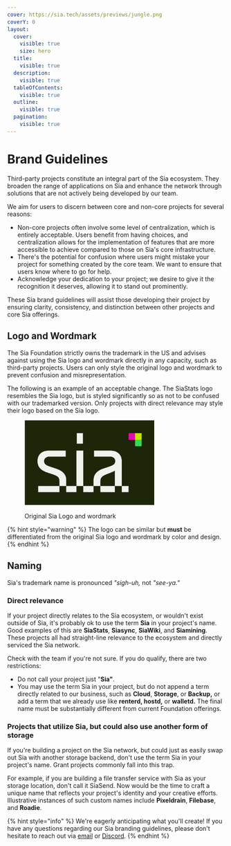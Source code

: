 ```yaml
---
cover: https://sia.tech/assets/previews/jungle.png
coverY: 0
layout:
  cover:
    visible: true
    size: hero
  title:
    visible: true
  description:
    visible: true
  tableOfContents:
    visible: true
  outline:
    visible: true
  pagination:
    visible: true
---
```


# Brand Guidelines

Third-party projects constitute an integral part of the Sia ecosystem. They broaden the range of applications on Sia and enhance the network through solutions that are not actively being developed by our team.

We aim for users to discern between core and non-core projects for several reasons:

* Non-core projects often involve some level of centralization, which is entirely acceptable. Users benefit from having choices, and centralization allows for the implementation of features that are more accessible to achieve compared to those on Sia's core infrastructure.
* There's the potential for confusion where users might mistake your project for something created by the core team. We want to ensure that users know where to go for help.
* Acknowledge your dedication to your project; we desire to give it the recognition it deserves, allowing it to stand out prominently.

These Sia brand guidelines will assist those developing their project by ensuring clarity, consistency, and distinction between other projects and core Sia offerings.

## Logo and Wordmark

The Sia Foundation strictly owns the trademark in the US and advises against using the Sia logo and wordmark directly in any capacity, such as third-party projects. Users can only style the original logo and wordmark to prevent confusion and misrepresentation.

The following is an example of an acceptable change. The SiaStats logo resembles the Sia logo, but is styled significantly so as not to be confused with our trademarked version. Only projects with direct relevance may style their logo based on the Sia logo.

<figure><img src="../.gitbook/assets/v2-brand-assets/Primary logo_dark.png" alt="" width="300"><figcaption><p>Original Sia Logo and wordmark</p></figcaption></figure>

{% hint style="warning" %}
The logo can be similar but **must** be differentiated from the original Sia logo and wordmark by color and design.
{% endhint %}

## Naming

Sia's trademark name is pronounced _"sigh-uh,_ not _"see-ya."_

### Direct relevance

If your project directly relates to the Sia ecosystem, or wouldn't exist outside of Sia, it's probably ok to use the term **Sia** in your project's name. Good examples of this are **SiaStats**, **Siasync**, **SiaWiki**, and **Siamining**. These projects all had straight-line relevance to the ecosystem and directly serviced the Sia network.

Check with the team if you're not sure. If you do qualify, there are two restrictions:

* Do not call your project just "**Sia"**.
* You may use the term Sia in your project, but do not append a term directly related to our business, such as **Cloud**, **Storage**, or **Backup,** or add a term that we already use like **renterd, hostd,** or **walletd.** The final name must be substantially different from current Foundation offerings.

### Projects that utilize Sia, but could also use another form of storage

If you're building a project on the Sia network, but could just as easily swap out Sia with another storage backend, don't use the term Sia in your project's name. Grant projects commonly fall into this trap.

For example, if you are building a file transfer service with Sia as your storage location, don't call it SiaSend. Now would be the time to craft a unique name that reflects your project's identity and your creative efforts. Illustrative instances of such custom names include **Pixeldrain**, **Filebase**, and **Roadie**.

{% hint style="info" %}
We're eagerly anticipating what you'll create! If you have any questions regarding our Sia branding guidelines, please don't hesitate to reach out via [email](mailto:hello@sia.tech) or [Discord](https://sia.tech/discord).
{% endhint %}

